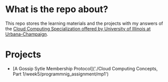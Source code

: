 # What is the repo about?

This repo stores the learning materials and the projects with my answers of the [Cloud Computing Specialization offered by University of Illinois at Urbana-Champaign](https://www.coursera.org/specializations/cloud-computing).

# Projects

- [A Gossip Sytle Membership Protocol]('./Cloud Computing Concepts, Part 1/week5/programmnig_assignment/mp1')
